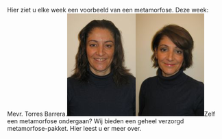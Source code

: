 ---
---

Hier ziet u elke week een voorbeeld van een metamorfose.
Deze week: Mevr. Torres Barrera.![](/uploads/versions/metamorfose_barrera_v---x----160-240x---.jpg)![](/uploads/versions/metamorfose_barrera_n---x----160-240x---.jpg)Zelf een metamorfose ondergaan? Wij bieden een geheel verzorgd metamorfose-pakket. Hier leest u er meer over.